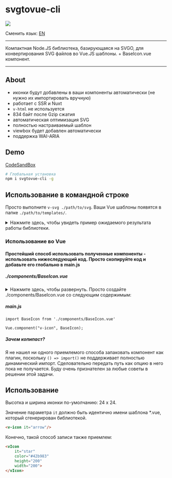 # svgtovue-cli

![](https://img.shields.io/badge/WAI--ARIA-support-green.svg)

Сменить язык: [EN](https://github.com/thousandsofraccoons/svgtovue-cli/blob/master/README.md)

----
Компактная Node.JS библиотека, базирующаяся на SVGO, для конвертирования SVG файлов во Vue.JS шаблоны. + BaseIcon.vue компонент.

----
## About
- иконки будут добавлены в ваши компоненты автоматически (не нужно их импортировать вручную)
- работает с SSR и Nuxt
- ```v-html``` не используется
- 834 байт после Gzip сжатия
- автоматическая оптимизация SVG
- полностью настраиваемый шаблон
- viewbox будет добавлен автоматически
- поддержка WAI-ARIA


## Demo
[CodeSandBox](https://codesandbox.io/s/40xr5nv8w7)

```bash
# Глобальная установка
npm i svgtovue-cli -g
```

## Использование в командной строке
Просто выполните ```v-svg ./path/to/svg```. Ваши Vue шаблоны появятся в папке ```./path/to/templates/```.

<details>
    <summary>
        Нажмите здесь, чтобы увидеть пример ожидаемого результата работы библиотеки.
    </summary>

    <template>
        <g>
            <path d="M14.86 8.52A2.68 2.68 0 1 0 13 7.74a2.65 2.65 0 0 0 1.86.78zm-1-3.66a1.38 1.38 0 1 1 0 1.95 1.4 1.4 0 0 1-.39-1 1.44 1.44 0 0 1 .39-.95z"/>
            <path d="M18.42 0H1.58A1.58 1.58 0 0 0 0 1.58v16.84A1.58 1.58 0 0 0 1.58 20h16.84A1.58 1.58 0 0 0 20 18.42V1.58A1.58 1.58 0 0 0 18.42 0zm.32 18.44a.22.22 0 0 1-.22.22H1.58a.21.21 0 0 1-.22-.22V16H4.9a6.21 6.21 0 0 0 1.86-.32 6 6 0 0 0 1.68-.88l4.24-3.26a1.19 1.19 0 0 1 1.32 0l4.76 3.6zM7.66 13.8a4.47 4.47 0 0 1-1.32.68 4.82 4.82 0 0 1-1.46.26H1.26v-.22l.26-.24L6 10a1.19 1.19 0 0 1 1.58 0l2.22 2zM18.74 12v1.58l-4-3a2.34 2.34 0 0 0-1.42-.58 2.35 2.35 0 0 0-1.32.54l-1.12.86L8.4 9.18a2.43 2.43 0 0 0-3.3 0L1.26 12.8V1.58a.22.22 0 0 1 .22-.22h16.94a.22.22 0 0 1 .22.22z"/>
        </g>
    </template>

    <script>
    export default {
        data() {
            return {
                viewbox: "0 0 20 20"
            };
        },
        mounted() {
            this.$emit("onMounted", this.viewbox);
            }
        }
    </script>

</details>

### Использование во Vue

#### Простейший способ использовать полученные компоненты - использовать нижеследующий код. Просто скопируйте код и добавьте его глобально в main.js

##### ./components/BaseIcon.vue
<details>
    <summary>
        Нажмите здесь, чтобы развернуть. Просто создайте ./components/BaseIcon.vue со следующим содержимым:
    </summary>

    <template>
        <svg xmlns="http://www.w3.org/2000/svg"
        :height="height"
        :width="width"
        :viewBox="viewbox"
        :aria-labelledby="title"
        :aria-describedby="desc"
        :role="role"
        v-if="component">
            <title v-if="title">{{ title }}</title>
            <desc v-if="desc">{{desc}}</desc>

            <g :fill="color" :style="iconStyle" v-else>
                <component :is="component" @onMounted="getViewbox"></component>
            </g>

        </svg>
    </template>

    <script>
    export default {
        name: 'v-icon',
        data() {
            return {
                component: () =>
                    /* Укажите относительный путь к директории c шаблонами */
                    import('./templates/' + this.it + ".vue")
                    .then((template) => {
                        return template;
                    }),
                viewbox: '0 0 20 20'
            }
        },
        props: {
            it: {
                type: String,
                default: "default"
            },
            desc: {
                type: String,
            },
            role: {
                type: String,
                default: "img"
            },
            tabindex: {
                type: [Number, String],
                default: 0
            },
            title: {
                type: String,
                default: ""
            },
            iconStyle: {
                type: String,
                default: ""
            },
            width: {
                type: [Number, String],
                default: 24
            },
            height: {
                type: [Number, String],
                default: 24
            },
            color: {
                type: [String],
                default: "#333"
            }
        },
        methods: {
            getViewbox(viewbox) {
                this.viewbox = viewbox;
            }
        },
    };
    </script>

</details>

##### main.js

    import BaseIcon from './components/BaseIcon.vue'

    Vue.component("v-icon", BaseIcon);

##### Зачем копипаст?
Я не нашел ни одного приемлемого способа запаковать компонент как плагин, поскольку ```() => import()``` не поддерживает полностью динамический импорт. Сделовательно передать путь как опцию в него пока не получается. Буду очень признателен за любые советы в решении этой задачи.

## Использование <v-icon/>

Высотка и ширина иконки по-умолчанию: 24 x 24.

Значение параметра ``it`` должно быть идентично имени шаблона *.vue, который сгенерирован библиотекой.
```html
<v-icon it="arrow"/>
```

Конечно, такой способ записи также приемлем:
```html
<vIcon
    it="star"
    color="#42b983"
    height="200"
    width="200">
</vIcon>
```
